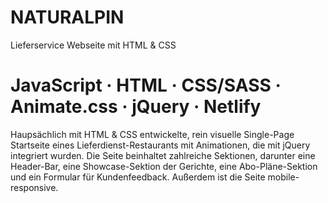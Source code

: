 # NATURALPIN

Lieferservice Webseite mit HTML & CSS

# JavaScript · HTML · CSS/SASS · Animate.css · jQuery · Netlify

Haupsächlich mit HTML & CSS entwickelte, rein visuelle Single-Page Startseite eines
Lieferdienst-Restaurants mit Animationen, die mit jQuery integriert wurden.
Die Seite beinhaltet zahlreiche Sektionen, darunter eine Header-Bar, 
eine Showcase-Sektion der Gerichte, eine Abo-Pläne-Sektion und ein Formular für Kundenfeedback.
Außerdem ist die Seite mobile-responsive.
